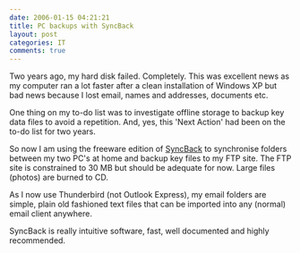 ```yaml
---
date: 2006-01-15 04:21:21
title: PC backups with SyncBack
layout: post
categories: IT
comments: true
---
```

Two years ago, my hard disk failed. Completely. This was excellent news
as my computer ran a lot faster after a clean installation of Windows XP
but bad news because I lost email, names and addresses, documents etc.

One thing on my to-do list was to investigate offline storage to backup
key data files to avoid a repetition. And, yes, this 'Next Action' had
been on the to-do list for two years.

So now I am using the freeware edition of
[SyncBack](http://www.2brightsparks.com/syncback/sbse-features.html) to
synchronise folders between my two PC's at home and backup key files to
my FTP site. The FTP site is constrained to 30 MB but should be adequate
for now. Large files (photos) are burned to CD.

As I now use Thunderbird (not Outlook Express), my email folders are
simple, plain old fashioned text files that can be imported into any
(normal) email client anywhere.

SyncBack is really intuitive software, fast, well documented and highly
recommended.
